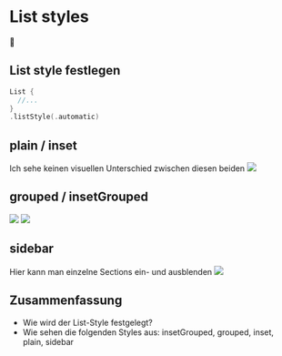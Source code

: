 # List styles
🥞

## List style festlegen

```swift
List {
  //...
}
.listStyle(.automatic)
```

## plain / inset

Ich sehe keinen visuellen Unterschied zwischen diesen beiden
![][image-1]

## grouped / insetGrouped
![][image-2] ![][image-3]

## sidebar

Hier kann man einzelne Sections ein- und ausblenden
![][image-4]

## Zusammenfassung
- Wie wird der List-Style festgelegt?
- Wie sehen die folgenden Styles aus: insetGrouped, grouped, inset, plain, sidebar

[image-1]:	assets/swiftui-list-style-inset.png
[image-2]:	assets/swiftui-list-style-grouped.png
[image-3]:	assets/swiftui-list-style-insetgrouped.png
[image-4]:	assets/swiftui-list-style-sidebar.png